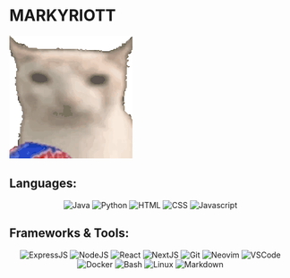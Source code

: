 # MARKYRIOTT

<picture><img src="./assets/verycat.gif"/></picture>

<div align="center">
    <h2 align="left">Languages:</h2>
    <picture><img src="https://skillicons.dev/icons?i=java" title="Java" aria-label="Java" /></picture>
    <picture><img src="https://skillicons.dev/icons?i=python" title="Python" aria-label="Python" /></picture>
    <picture><img src="https://skillicons.dev/icons?i=html" title="HTML" aria-label="HTML" /></picture>
    <picture><img src="https://skillicons.dev/icons?i=css" title="CSS" aria-label="CSS" /></picture>
    <picture><img src="https://skillicons.dev/icons?i=javascript" title="Javascript" aria-label="Javascript" /></picture>
    <br>
    <h2 align="left">Frameworks & Tools:</h2>
    <picture><img src="https://skillicons.dev/icons?i=express" title="ExpressJS" aria-label="ExpressJS" /></picture>
    <picture><img src="https://skillicons.dev/icons?i=nodejs" title="NodeJS" aria-label="NodeJS" /></picture>
    <picture><img src="https://skillicons.dev/icons?i=react" title="React" aria-label="React" /></picture>
    <picture><img src="https://skillicons.dev/icons?i=nextjs" title="NextJS" aria-label="NextJS" /></picture>
    <picture><img src="https://skillicons.dev/icons?i=git" title="Git" aria-label="Git" /></picture>
    <picture><img src="https://skillicons.dev/icons?i=neovim" title="Neovim" aria-label="Neovim" /></picture>
    <picture><img src="https://skillicons.dev/icons?i=vscode" title="VSCode" aria-label="VSCode" /></picture>
    <picture><img src="https://skillicons.dev/icons?i=docker" title="Docker" aria-label="Docker" /></picture>
    <picture><img src="https://skillicons.dev/icons?i=bash" title="Bash" aria-label="Bash" /></picture>
    <picture><img src="https://skillicons.dev/icons?i=linux" title="Linux" aria-label="Linux" /></picture>
    <picture><img src="https://skillicons.dev/icons?i=md" title="Markdown" aria-label="Markdown" /></picture>
</div>
